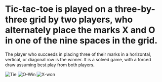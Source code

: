 <h1>Tic-tac-toe is played on a three-by-three grid by two players, who alternately place the marks X and O in one of the nine spaces in the grid.</h1>
The player who succeeds in placing three of their marks in a horizontal, vertical, or diagonal row is the winner. It is a solved game, with a forced draw assuming best play from both players.



![Tie]("tie.jpeg)
![O-Win]("win1.jpeg)
![X-won]("win2.jpeg)
